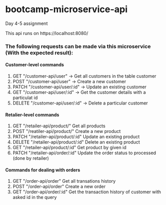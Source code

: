 # bootcamp-microservice-api
Day 4-5 assignment

This api runs on https://localhost:8080/

### The following requests can be made via this microservice (With the expected result):

#### Customer-level commands
1. GET "/customer-api/user" -> Get all customers in the table customer
2. POST "/customer-api/user" -> Create a new customer
3. PATCH "/customer-api/user/:id" -> Update an existing customer
4. GET "/customer-api/user/:id" -> Get the customer details with a particulat id
5. DELETE "/customer-api/user/:id" -> Delete a particular customer

#### Retalier-level commands
1. GET "/retailer-api/product/" Get all products
2. POST "/reatiler-api/product/" Create a new product
3. PATCH "/retailer-api/product/:id" Update an existing product
4. DELETE "/retailer-api/product/:id" Delete an existing product
5. GET "/retailer-api/product/:id" Get product by given id
6. PATCH "/retailer-api/order/:id" Update the order status to processed (done by retailer)

#### Commands for dealing with orders
1. GET "/order-api/order" Get all transations history
2. POST "/order-api/order" Create a new order
3. GET "/order-api/order/:id" Get the transaction history of customer with asked id in the query


